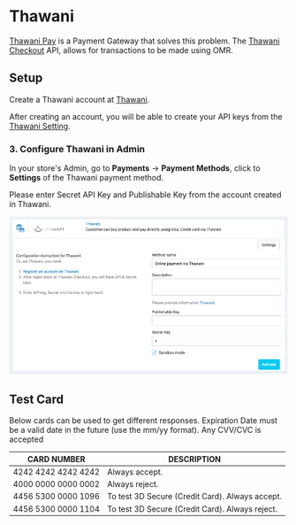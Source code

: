 # Thawani

[Thawani Pay](https://thawani.om/about) is a Payment Gateway that solves this problem.
The [Thawani Checkout](https://thawani.om/checkout) API, allows for transactions to be made using OMR.

## Setup

Create a Thawani account at [Thawani](https://merchant.thawani.om).

After creating an account, you will be able to create your API keys from the [Thawani Setting](https://merchant.thawani.om/admin/Setting).

### 3. Configure Thawani in Admin

In your store's Admin, go to **Payments** -> **Payment Methods**, click to **Settings** of the Thawani payment method.

Please enter Secret API Key and Publishable Key from the account created in Thawani.

![Thawani Settings](../images/thawani-setup.png)

## Test Card

Below cards can be used to get different responses. Expiration Date must be a valid date in the future (use the mm/yy format). Any CVV/CVC is accepted

|CARD NUMBER|DESCRIPTION|
|-----------|-----------|
|4242 4242 4242 4242|Always accept.|
|4000 0000 0000 0002|Always reject.|
|4456 5300 0000 1096|To test 3D Secure (Credit Card). Always accept.|
|4456 5300 0000 1104|To test 3D Secure (Credit Card). Always reject.|
